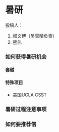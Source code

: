 # 暑研

投稿人：

1. 祁文博（吴雪晴负责）
2. 熊伟

### 如何获得暑研机会

#### 套磁

#### 特殊项目

* 美国UCLA CSST

### 暑研过程注意事项

### 如何要推荐信



